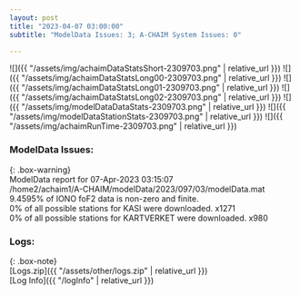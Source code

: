 ```yaml
---
layout: post
title: "2023-04-07 03:00:00"
subtitle: "ModelData Issues: 3; A-CHAIM System Issues: 0"

---
```


![]({{ "/assets/img/achaimDataStatsShort-2309703.png" | relative_url }})
![]({{ "/assets/img/achaimDataStatsLong00-2309703.png" | relative_url }})
![]({{ "/assets/img/achaimDataStatsLong01-2309703.png" | relative_url }})
![]({{ "/assets/img/achaimDataStatsLong02-2309703.png" | relative_url }})
![]({{ "/assets/img/modelDataDataStats-2309703.png" | relative_url }})
![]({{ "/assets/img/modelDataStationStats-2309703.png" | relative_url }})
![]({{ "/assets/img/achaimRunTime-2309703.png" | relative_url }})


### ModelData Issues:  
  
{: .box-warning}  
 ModelData report for 07-Apr-2023 03:15:07   
 /home2/achaim1/A-CHAIM/modelData/2023/097/03/modelData.mat   
 9.4595% of IONO foF2 data is non-zero and finite.   
 0% of all possible stations for KASI were downloaded. x1271   
 0% of all possible stations for KARTVERKET were downloaded. x980   
  


### Logs:  
  
{: .box-note}  
[Logs.zip]({{ "/assets/other/logs.zip" | relative_url }})  
[Log Info]({{ "/logInfo" | relative_url }})  
